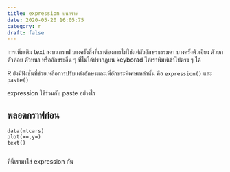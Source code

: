 ```yaml
---
title: expression บนกราฟ
date: 2020-05-20 16:05:75
category: r
draft: false
---
```

การเพิ่มเติม text ลงบนกราฟ บางครั้งสิ้งที่เราต้องการไม่ใช่เเค่ตัวอักษรธรรมดา บางครั้งตัวเอียง ตัวยก ตัวห้อย ตัวหนา หรืออักขระอื่น ๆ ที่ไม่ได้ปรากฏบน keyborad ให้เราพิมพ์เข้าไปตรง ๆ ได้

R ยังมีฟังชั่นที่ช่วยเหลือการปรับเเต่งอักษรและเพิ่อักขระพิเศษเหล่านั้น คือ ```expression()``` และ ```paste()```

expression ใช้ร่วมกับ paste อย่างไร

## พลอตกราฟก่อน

```
data(mtcars)
plot(x=,y=)
text()
```

<img>

ทีนี้เรามาใส่ expression กัน

